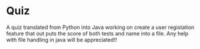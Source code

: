 # Quiz
A quiz translated from Python into Java working on create a user registation feature that out puts the score of both tests and name into a file. Any help with file handling in java will be appreciated!!
